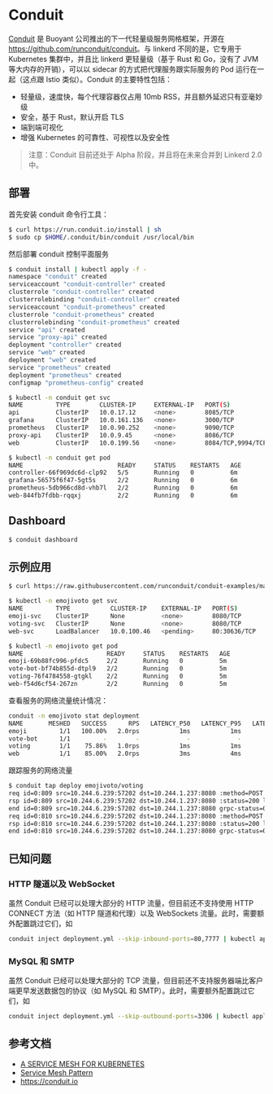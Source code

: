 # Conduit

[Conduit](https://conduit.io) 是 Buoyant 公司推出的下一代轻量级服务网格框架，开源在 <https://github.com/runconduit/conduit>。与 linkerd 不同的是，它专用于 Kubernetes 集群中，并且比 linkerd 更轻量级（基于 Rust 和 Go，没有了 JVM 等大内存的开销），可以以 sidecar 的方式把代理服务跟实际服务的 Pod 运行在一起（这点跟 Istio 类似）。Conduit 的主要特性包括：

- 轻量级，速度快，每个代理容器仅占用 10mb RSS，并且额外延迟只有亚毫妙级
- 安全，基于 Rust，默认开启 TLS
- 端到端可视化
- 增强 Kubernetes 的可靠性、可视性以及安全性

> 注意：Conduit 目前还处于 Alpha 阶段，并且将在未来合并到 Linkerd 2.0 中。

## 部署

首先安装 conduit 命令行工具：

```sh
$ curl https://run.conduit.io/install | sh
$ sudo cp $HOME/.conduit/bin/conduit /usr/local/bin
```

然后部署 conduit 控制平面服务

```sh
$ conduit install | kubectl apply -f -
namespace "conduit" created
serviceaccount "conduit-controller" created
clusterrole "conduit-controller" created
clusterrolebinding "conduit-controller" created
serviceaccount "conduit-prometheus" created
clusterrole "conduit-prometheus" created
clusterrolebinding "conduit-prometheus" created
service "api" created
service "proxy-api" created
deployment "controller" created
service "web" created
deployment "web" created
service "prometheus" created
deployment "prometheus" created
configmap "prometheus-config" created

$ kubectl -n conduit get svc
NAME         TYPE        CLUSTER-IP     EXTERNAL-IP   PORT(S)             AGE
api          ClusterIP   10.0.17.12     <none>        8085/TCP            6m
grafana      ClusterIP   10.0.161.136   <none>        3000/TCP            6m
prometheus   ClusterIP   10.0.90.252    <none>        9090/TCP            6m
proxy-api    ClusterIP   10.0.9.45      <none>        8086/TCP            6m
web          ClusterIP   10.0.199.56    <none>        8084/TCP,9994/TCP   6m

$ kubectl -n conduit get pod
NAME                          READY     STATUS    RESTARTS   AGE
controller-66f969dc6d-clp92   5/5       Running   0          6m
grafana-56575f6f47-5gt5s      2/2       Running   0          6m
prometheus-5db966cd8d-vhb7l   2/2       Running   0          6m
web-844fb7fdbb-rqqxj          2/2       Running   0          6m
```

## Dashboard

```sh
$ conduit dashboard
```

## 示例应用

```sh
$ curl https://raw.githubusercontent.com/runconduit/conduit-examples/master/emojivoto/emojivoto.yml | conduit inject - | kubectl apply -f -

$ kubectl -n emojivoto get svc
NAME         TYPE           CLUSTER-IP    EXTERNAL-IP   PORT(S)        AGE
emoji-svc    ClusterIP      None          <none>        8080/TCP       49s
voting-svc   ClusterIP      None          <none>        8080/TCP       48s
web-svc      LoadBalancer   10.0.100.46   <pending>     80:30636/TCP   48s

$ kubectl -n emojivoto get pod
NAME                       READY     STATUS    RESTARTS   AGE
emoji-69b88fc996-pfdc5     2/2       Running   0          5m
vote-bot-bf74b855d-dtpl9   2/2       Running   0          5m
voting-76f4784558-gtgkl    2/2       Running   0          5m
web-f54d6cf54-267zn        2/2       Running   0          5m
```

查看服务的网络流量统计情况：

```sh
conduit -n emojivoto stat deployment
NAME       MESHED   SUCCESS      RPS   LATENCY_P50   LATENCY_P95   LATENCY_P99
emoji         1/1   100.00%   2.0rps           1ms           1ms           1ms
vote-bot      1/1         -        -             -             -             -
voting        1/1    75.86%   1.0rps           1ms           1ms           1ms
web           1/1    85.00%   2.0rps           3ms           4ms           4ms
```

跟踪服务的网络流量

```sh
$ conduit tap deploy emojivoto/voting                                                                root@MSWINX1YOGA
req id=0:809 src=10.244.6.239:57202 dst=10.244.1.237:8080 :method=POST :authority=voting-svc.emojivoto:8080 :path=/emojivoto.v1.VotingService/VoteDoughnut
rsp id=0:809 src=10.244.6.239:57202 dst=10.244.1.237:8080 :status=200 latency=478µs
end id=0:809 src=10.244.6.239:57202 dst=10.244.1.237:8080 grpc-status=OK duration=7µs response-length=5B
req id=0:810 src=10.244.6.239:57202 dst=10.244.1.237:8080 :method=POST :authority=voting-svc.emojivoto:8080 :path=/emojivoto.v1.VotingService/VoteDoughnut
rsp id=0:810 src=10.244.6.239:57202 dst=10.244.1.237:8080 :status=200 latency=419µs
end id=0:810 src=10.244.6.239:57202 dst=10.244.1.237:8080 grpc-status=OK duration=8µs response-length=5B
```

## 已知问题

### HTTP 隧道以及 WebSocket

虽然 Conduit 已经可以处理大部分的 HTTP 流量，但目前还不支持使用 HTTP CONNECT 方法（如 HTTP 隧道和代理）以及 WebSockets 流量。此时，需要额外配置跳过它们，如

```sh
conduit inject deployment.yml --skip-inbound-ports=80,7777 | kubectl apply -f -
```

### MySQL 和 SMTP

虽然 Conduit 已经可以处理大部分的 TCP 流量，但目前还不支持服务器端比客户端更早发送数据包的协议（如 MySQL 和 SMTP）。此时，需要额外配置跳过它们，如

```sh
conduit inject deployment.yml --skip-outbound-ports=3306 | kubectl apply -f -
```

## 参考文档

- [A SERVICE MESH FOR KUBERNETES](https://buoyant.io/2016/10/04/a-service-mesh-for-kubernetes-part-i-top-line-service-metrics/)
- [Service Mesh Pattern](http://philcalcado.com/2017/08/03/pattern_service_mesh.html)
- <https://conduit.io>
